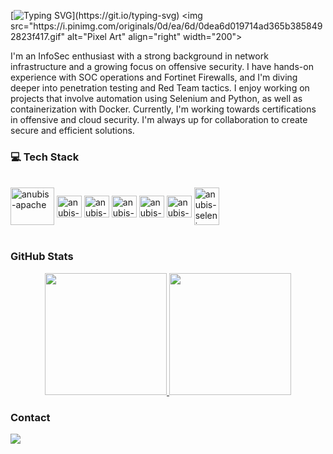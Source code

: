 [![Typing SVG](https://readme-typing-svg.herokuapp.com?font=Fira+Code&pause=1000&color=11B16F&width=435&lines=Hi%2C+Everyone!+I'm+Anubis+%F0%9F%A6%8A;Welcome+to+my+Github!)](https://git.io/typing-svg)
<img src="https://i.pinimg.com/originals/0d/ea/6d/0dea6d019714ad365b3858492823f417.gif" alt="Pixel Art" align="right" width="200">

I'm an InfoSec enthusiast with a strong background in network infrastructure and a growing focus on offensive security. I have hands-on experience with SOC operations and Fortinet Firewalls, and I'm diving deeper into penetration testing and Red Team tactics. I enjoy working on projects that involve automation using Selenium and Python, as well as containerization with Docker. Currently, I'm working towards certifications in offensive and cloud security. I'm always up for collaboration to create secure and efficient solutions.

### 💻 Tech Stack
<div style="display: inline_block"><br>
<img align="center" alt="anubis-apache" height="60" width="70" src="https://cdn.jsdelivr.net/gh/devicons/devicon@latest/icons/apache/apache-original-wordmark.svg" />
<img align="center" alt="anubis-azure" height="35" width="40" src="https://cdn.jsdelivr.net/gh/devicons/devicon@latest/icons/azure/azure-original-wordmark.svg" />
<img align="center" alt="anubis-ckoudflare" height="35" width="40" src="https://cdn.jsdelivr.net/gh/devicons/devicon@latest/icons/cloudflare/cloudflare-original-wordmark.svg" />
<img align="center" alt="anubis-docker" height="35" width="40" src="https://cdn.jsdelivr.net/gh/devicons/devicon@latest/icons/docker/docker-original-wordmark.svg" />
<img align="center" alt="anubis-linux" height="35" width="40" src="https://cdn.jsdelivr.net/gh/devicons/devicon@latest/icons/linux/linux-original.svg" />
<img align="center" alt="anubis-python" height="35" width="40" src="https://cdn.jsdelivr.net/gh/devicons/devicon@latest/icons/python/python-original.svg" />
<img align="center" alt="anubis-selenium" height="60" width="40" src="https://cdn.jsdelivr.net/gh/devicons/devicon@latest/icons/selenium/selenium-original.svg" />      
</div><br>

### GitHub Stats

<div align="center" style="display: flex; justify-content: center;">
  <a href="https://github.com/AnubisChacal">
    <img height="195px" src="https://github-readme-stats.vercel.app/api?username=AnubisChacal&show_icons=true&theme=gotham&include_all_commits=true&count_private=true"/>
    <img height="195px" src="https://github-readme-stats.vercel.app/api/top-langs/?username=AnubisChacal&layout=compact&langs_count=7&theme=gotham"/>
  </a>
</div>
    
### Contact

<div> 
  <a href="https://www.linkedin.com/in/cristinanevesb" target="_blank"><img src="https://img.shields.io/badge/-LinkedIn-%230077B5?style=for-the-badge&logo=linkedin&logoColor=white" target="_blank"></a> 
</div>








